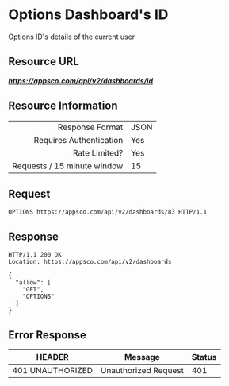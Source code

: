 # Options Dashboard's ID

Options ID's details of the current user

## Resource URL

___https://appsco.com/api/v2/dashboards/id___

## Resource Information

|                               |               |
|------------------------------:|---------------|
|Response Format                |JSON           |
|Requires Authentication        |Yes            |
|Rate Limited?                  |Yes            |
|Requests / 15 minute window    |15             |


## Request
```.http
OPTIONS https://appsco.com/api/v2/dashboards/83 HTTP/1.1
```


## Response

```.http
HTTP/1.1 200 OK
Location: https://appsco.com/api/v2/dashboards

{
  "allow": [
    "GET",
    "OPTIONS"
  ]
}
```

## Error Response

|HEADER                         |Message                        |Status         |
|-------------------------------|-------------------------------|---------------|
|401 UNAUTHORIZED               |Unauthorized Request           |401            |